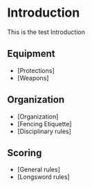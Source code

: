 # Introduction

This is the test Introduction

## Equipment

- [Protections]
- [Weapons]

## Organization

- [Organization]
- [Fencing Etiquette]
- [Disciplinary rules]

## Scoring
- [General rules]
- [Longsword rules]